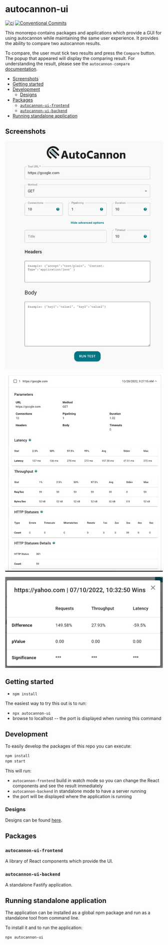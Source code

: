 # autocannon-ui

[![ci](https://github.com/nearform/autocannon-ui/actions/workflows/ci.yml/badge.svg)](https://github.com/nearform/autocannon-ui/actions/workflows/ci.yml)
[![Conventional Commits](https://img.shields.io/badge/Conventional%20Commits-1.0.0-yellow.svg)](https://conventionalcommits.org)

This monorepo contains packages and applications which provide a GUI for using autocannon while maintaining the same user experience. 
It provides the ability to compare two autocannon results.

To compare, the user must tick two results and press the `Compare` button. The popup that appeared will display the comparing result.
For understanding the result, please see the `autocannon-compare` [documentation](https://github.com/mcollina/autocannon-compare).

<!-- toc -->

- [Screenshots](#screenshots)
- [Getting started](#getting-started)
- [Development](#development)
  * [Designs](#designs)
- [Packages](#packages)
  * [`autocannon-ui-frontend`](#autocannon-ui-frontend)
  * [`autocannon-ui-backend`](#autocannon-ui-backend)
- [Running standalone application](#running-standalone-application)

<!-- tocstop -->

## Screenshots
![Autocannon Options](./images/app.jpg?raw=true "Autocannon Options")  

![Autocannon Report](./images/report.jpg?raw=true "Autocannon Report")  

![Autocannon Compare](./images/compare.jpg?raw=true "Autocannon Compare") 

## Getting started

- `npm install`

The easiest way to try this out is to run:

- `npx autocannon-ui`
- browse to localhost -- the port is displayed when running this command

## Development

To easily develop the packages of this repo you can execute:

```sh
npm install
npm start
```

This will run:

- `autocannon-frontend` build in watch mode so you can change the React components and see the result immediately
- `autocannon-backend` in standalone mode to have a server running
- the port will be displayed where the application is running

### Designs

Designs can be found [here](https://www.figma.com/file/f7DQ7Ev8Wk7MQKQehYphSP/Autocannon).

## Packages

### `autocannon-ui-frontend`

A library of React components which provide the UI.

### `autocannon-ui-backend`

A standalone Fastify application.


## Running standalone application

The application can be installed as a global npm package and run as a standalone tool from command line.

To install it and to run the application:

```sh
npx autocannon-ui
```
